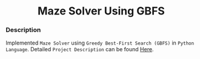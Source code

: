 <h1 align="center">Maze Solver Using GBFS</h1>

### Description
Implemented `Maze Solver` using `Greedy Best-First Search (GBFS)` in `Python Language`. Detailed `Project Description` can be found [Here](https://github.com/SameetAsadullah/Maze-Solver-Using-GBFS/blob/main/Project%20Statement.pdf).
